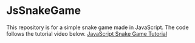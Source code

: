 # JsSnakeGame 

This repository is for a simple snake game made in JavaScript. 
The code follows the tutorial video below. 
[JavaScript Snake Game Tutorial](https://www.youtube.com/watch?v=bRlvGoWz6Ig)


